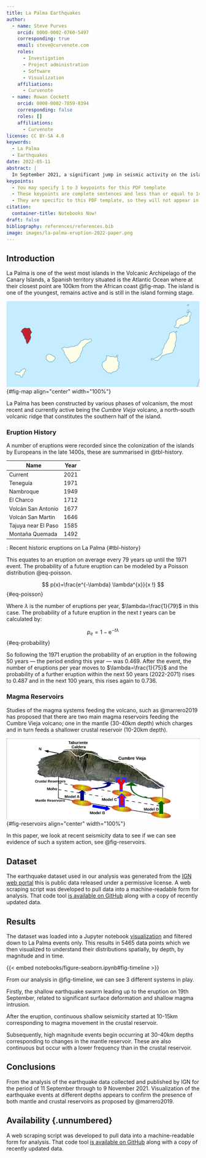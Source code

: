 ```yaml
---
title: La Palma Earthquakes
author:
  - name: Steve Purves
    orcid: 0000-0002-0760-5497
    corresponding: true
    email: steve@curvenote.com
    roles:
      - Investigation
      - Project administration
      - Software
      - Visualization
    affiliations:
      - Curvenote
  - name: Rowan Cockett
    orcid: 0000-0002-7859-8394
    corresponding: false
    roles: []
    affiliations:
      - Curvenote
license: CC BY-SA 4.0
keywords:
  - La Palma
  - Earthquakes
date: 2022-05-11
abstract: |
  In September 2021, a significant jump in seismic activity on the island of La Palma (Canary Islands, Spain) signaled the start of a volcanic crisis that still continues at the time of writing. Earthquake data is continually collected and published by the Instituto Geográphico Nacional (IGN). We have created an accessible dataset from this and completed preliminary data analysis which shows seismicity originating at two distinct depths, consistent with the model of a two reservoir system feeding the currently very active volcano.
keypoints:
  - You may specify 1 to 3 keypoints for this PDF template
  - These keypoints are complete sentences and less than or equal to 140 characters
  - They are specific to this PDF template, so they will not appear in other exports
citation:
  container-title: Notebooks Now!
draft: false
bibliography: references/references.bib
image: images/la-palma-eruption-2022-paper.png
---
```


## Introduction

La Palma is one of the west most islands in the Volcanic Archipelago of the Canary Islands, a Spanish territory situated is the Atlantic Ocean where at their closest point are 100km from the African coast @fig-map. The island is one of the youngest, remains active and is still in the island forming stage.

![Map of La Palma in the Canary Islands. Image credit [NordNordWest](https://commons.wikimedia.org/w/index.php?curid=76638603)](images/la-palma-map.png){#fig-map align="center" width="100%"}

La Palma has been constructed by various phases of volcanism, the most recent and currently active being the *Cumbre Vieja* volcano, a north-south volcanic ridge that constitutes the southern half of the island.

### Eruption History

A number of eruptions were recorded since the colonization of the islands by Europeans in the late 1400s, these are summarised in @tbl-history.

| Name      | Year |
| ----------- | ----------- |
| Current      | 2021       |
| Teneguía   | 1971        |
| Nambroque   | 1949        |
| El Charco   | 1712        |
| Volcán San Antonio   | 1677        |
| Volcán San Martin   | 1646        |
| Tajuya near El Paso   | 1585        |
| Montaña Quemada   | 1492        |

: Recent historic eruptions on La Palma {#tbl-history}

This equates to an eruption on average every 79 years up until the 1971 event. The probability of a future eruption can be modeled by a Poisson distribution @eq-poisson.


$$
p(x)=\frac{e^{-\lambda} \lambda^{x}}{x !}
$$ {#eq-poisson}


Where $\lambda$ is the number of eruptions per year, $\lambda=\frac{1}{79}$ in this case. The probability of a future eruption in the next $t$ years can be calculated by:

$$
p_e = 1-\mathrm{e}^{-t \lambda}
$$ {#eq-probability}

So following the 1971 eruption the probability of an eruption in the following 50 years — the period ending this year — was 0.469. After the event, the number of eruptions per year moves to $\lambda=\frac{1}{75}$ and the probability of a further eruption within the next 50 years (2022-2071) rises to 0.487 and in the next 100 years, this rises again to 0.736.

### Magma Reservoirs

Studies of the magma systems feeding the volcano, such as @marrero2019 has proposed that there are two main magma reservoirs feeding the Cumbre Vieja volcano; one in the mantle (30-40km depth) which charges and in turn feeds a shallower crustal reservoir (10-20km depth).

![Proposed model from Marrero et al](images/reservoirs.png){#fig-reservoirs align="center" width="100%"}

In this paper, we look at recent seismicity data to see if we can see evidence of such a system action, see @fig-reservoirs.

## Dataset

The earthquake dataset used in our analysis was generated from the [IGN web portal](https://www.ign.es/web/resources/volcanologia/tproximos/canarias.html) this is public data released under a permissive license. A web scraping script was developed to pull data into a machine-readable form for analysis. That code tool [is available on GitHub](https://github.com/stevejpurves/ign-earthquake-data) along with a copy of recently updated data.

## Results

The dataset was loaded into a Jupyter notebook [visualization](./notebooks/figure-seaborn.ipynb) and filtered down to La Palma events only. This results in 5465 data points which we then visualized to understand their distributions spatially, by depth, by magnitude and in time.

{{< embed notebooks/figure-seaborn.ipynb#fig-timeline >}}

From our analysis in @fig-timeline, we can see 3 different systems in play.

Firstly, the shallow earthquake swarm leading up to the eruption on 19th September, related to significant surface deformation and shallow magma intrusion.

After the eruption, continuous shallow seismicity started at 10-15km corresponding to magma movement in the crustal reservoir.

Subsequently, high magnitude events begin occurring at 30-40km depths corresponding to changes in the mantle reservoir. These are also continuous but occur with a lower frequency than in the crustal reservoir.

## Conclusions

From the analysis of the earthquake data collected and published by IGN for the period of 11 September through to 9 November 2021. Visualization of the earthquake events at different depths appears to confirm the presence of both mantle and crustal reservoirs as proposed by @marrero2019.

## Availability {.unnumbered}

A web scraping script was developed to pull data into a machine-readable form for analysis. That code tool [is available on GitHub](https://github.com/stevejpurves/ign-earthquake-data) along with a copy of recently updated data.

